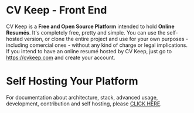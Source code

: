 # CV Keep - Front End

CV Keep is a **Free and Open Source Platform** intended to hold **Online Resumés**. It's completely free, pretty and simple. You can use the self-hosted version, or clone the entire project and use for your own purposes - including comercial ones - without any kind of charge or legal implications. If you intend to have an online resumé hosted by CV Keep, just go to https://cvkeep.com and create your account. 

# Self Hosting Your Platform

For documentation about architecture, stack, advanced usage, development, contribution and self hosting, please [CLICK HERE](https://cv-keep.github.io/cvkeep-docs/).
